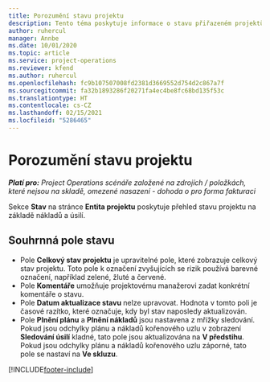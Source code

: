 ```yaml
---
title: Porozumění stavu projektu
description: Tento téma poskytuje informace o stavu přiřazeném projektům v Dynamics 365 Project Operations.
author: ruhercul
manager: Annbe
ms.date: 10/01/2020
ms.topic: article
ms.service: project-operations
ms.reviewer: kfend
ms.author: ruhercul
ms.openlocfilehash: fc9b107507008fd2381d3669552d754d2c867a7f
ms.sourcegitcommit: fa32b1893286f20271fa4ec4be8fc68bd135f53c
ms.translationtype: HT
ms.contentlocale: cs-CZ
ms.lasthandoff: 02/15/2021
ms.locfileid: "5286465"
---
```

# <a name="understand-project-status"></a>Porozumění stavu projektu

_**Platí pro:** Project Operations scénáře založené na zdrojích / položkách, které nejsou na skladě, omezené nasazení - dohoda o pro forma fakturaci_


Sekce **Stav** na stránce **Entita projektu** poskytuje přehled stavu projektu na základě nákladů a úsilí.


## <a name="status-summary-fields"></a>Souhrnná pole stavu

- Pole **Celkový stav projektu** je upravitelné pole, které zobrazuje celkový stav projektu. Toto pole k označení zvyšujících se rizik používá barevné označení, například zelené, žluté a červené. 
- Pole **Komentáře** umožňuje projektovému manažerovi zadat konkrétní komentáře o stavu. 
- Pole **Datum aktualizace stavu** nelze upravovat. Hodnota v tomto poli je časové razítko, které označuje, kdy byl stav naposledy aktualizován.
- Pole **Plnění plánu** a **Plnění nákladů** jsou nastavena z mřížky sledování. Pokud jsou odchylky plánu a nákladů kořenového uzlu v zobrazení **Sledování úsilí** kladné, tato pole jsou aktualizována na **V předstihu**. Pokud jsou odchylky plánu a nákladů kořenového uzlu záporné, tato pole se nastaví na **Ve skluzu**.


[!INCLUDE[footer-include](../includes/footer-banner.md)]